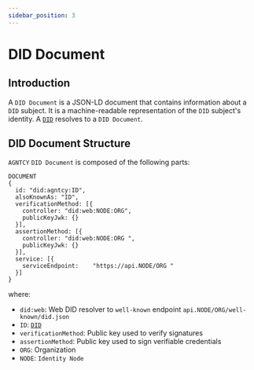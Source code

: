 ```yaml
---
sidebar_position: 3
---
```


# DID Document

## Introduction

A `DID Document` is a JSON-LD document that contains information about a `DID` subject. It is a machine-readable representation of the `DID` subject's identity.
A [`DID`](/docs/did) resolves to a `DID Document`.

## DID Document Structure

`AGNTCY` `DID Document` is composed of the following parts:

```
DOCUMENT
{
  id: "did:agntcy:ID",
  alsoKnownAs: "ID",
  verificationMethod: [{
    controller: "did:web:NODE:ORG",
    publicKeyJwk: {}
  }],
  assertionMethod: [{
    controller: "did:web:NODE:ORG ",
    publicKeyJwk: {}
  }],
  service: [{
    serviceEndpoint: 	"https://api.NODE/ORG "
  }]
}
```

where:

- `did:web`: Web DID resolver to `well-known` endpoint `api.NODE/ORG/well-known/did.json`
- `ID`: [`DID`](/docs/did)
- `verificationMethod`: Public key used to verify signatures
- `assertionMethod`: Public key used to sign verifiable credentials
- `ORG`: Organization
- `NODE`: `Identity Node`
